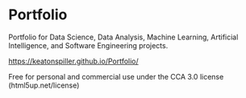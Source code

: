 # Portfolio
Portfolio for Data Science, Data Analysis, Machine Learning, Artificial Intelligence, and Software Engineering projects.

https://keatonspiller.github.io/Portfolio/

Free for personal and commercial use under the CCA 3.0 license (html5up.net/license)